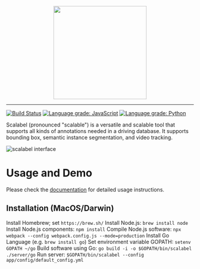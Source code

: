 <p align="center"><img width=250 src="https://s3-us-west-2.amazonaws.com/scalabel-public/www/logo/scalable_dark.svg" /></p>

--------------------------------------------------------------------------------


[![Build Status](https://travis-ci.com/ucbdrive/scalabel.svg?token=9QKS6inVmkjyhrWUHjqT&branch=master)](https://travis-ci.com/ucbdrive/scalabel)
[![Language grade: JavaScript](https://img.shields.io/lgtm/grade/javascript/g/ucbdrive/scalabel.svg)](https://lgtm.com/projects/g/ucbdrive/scalabel/context:javascript)
[![Language grade: Python](https://img.shields.io/lgtm/grade/python/g/ucbdrive/scalabel.svg)](https://lgtm.com/projects/g/ucbdrive/scalabel/context:python) 

Scalabel (pronounced "scalable") is a versatile and scalable tool that supports all kinds of annotations needed in a driving database. It supports bounding box, semantic instance segmentation, and video tracking.

![scalabel interface](https://s3-us-west-2.amazonaws.com/www.scalabel.ai/images/scalabel_teaser_interface.jpg)

# Usage and Demo

Please check the [documentation](http://www.scalabel.ai/doc) for detailed usage instructions.

## Installation (MacOS/Darwin)

Install Homebrew; set `https://brew.sh/`
Install Node.js: `brew install node`
Install Node.js components: `npm install`
Compile Node.js software: `npx webpack --config webpack.config.js --mode=production`
Install Go Language (e.g. `brew install go`)
Set environment variable GOPATH: `setenv GOPATH ~/go`
Build software using Go: `go build -i -o $GOPATH/bin/scalabel ./server/go`
Run server: `$GOPATH/bin/scalabel --config app/config/default_config.yml`

